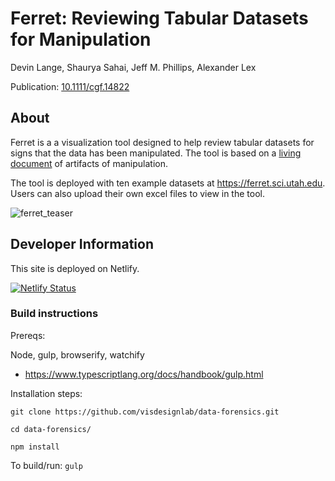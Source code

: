 # Ferret: Reviewing Tabular Datasets for Manipulation
Devin Lange, Shaurya Sahai, Jeff M. Phillips, Alexander Lex

Publication: [10.1111/cgf.14822](https://dx.doi.org/10.1111/cgf.14822)

## About

Ferret is a a visualization tool designed to help review tabular datasets for signs that the data has been manipulated. The tool is based on a [living document](https://ferret.sci.utah.edu/artifacts.html) of artifacts of manipulation.

The tool is deployed with ten example datasets at https://ferret.sci.utah.edu. Users can also upload their own excel files to view in the tool.

![ferret_teaser](https://user-images.githubusercontent.com/6709955/226423673-08ff04aa-a892-40f8-b740-75e433c419b0.png)

## Developer Information

This site is deployed on Netlify.

[![Netlify Status](https://api.netlify.com/api/v1/badges/d33e3e53-0a69-4a44-89b3-7db16d7706d1/deploy-status)](https://app.netlify.com/sites/vdl-ferret/deploys)

### Build instructions

Prereqs:

Node, gulp, browserify, watchify
- https://www.typescriptlang.org/docs/handbook/gulp.html

Installation steps:

`git clone https://github.com/visdesignlab/data-forensics.git`

`cd data-forensics/`

`npm install`

To build/run:
`gulp`
